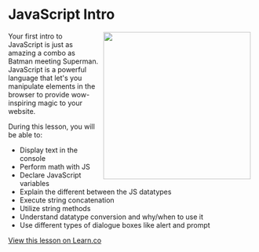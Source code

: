 # JavaScript Intro

<img src="https://s3.amazonaws.com/after-school-assets/intro.gif" align="right" width="300px" hspace="10">

Your first intro to JavaScript is just as amazing a combo as Batman meeting Superman. JavaScript is a powerful language that let's you manipulate elements in the browser to provide wow-inspiring magic to your website. 

During this lesson, you will be able to:

+ Display text in the console
+ Perform math with JS
+ Declare JavaScript variables
+ Explain the different between the JS datatypes
+ Execute string concatenation
+ Utilize string methods
+ Understand datatype conversion and why/when to use it
+ Use different types of dialogue boxes like alert and prompt

<a href='https://learn.co/lessons/hs-intro-web-design-javascript-basics-intro' data-visibility='hidden'>View this lesson on Learn.co</a>
